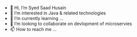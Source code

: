 - 👋 Hi, I’m Syed Saad Husain
- 👀 I’m interested in Java & related technologies
- 🌱 I’m currently learning ...
- 💞️ I’m looking to collaborate on devlopment of microservies
- 📫 How to reach me ...

<!---
saadhusain27/saadhusain27 is a ✨ special ✨ repository because its `README.md` (this file) appears on your GitHub profile.
You can click the Preview link to take a look at your changes.
--->
